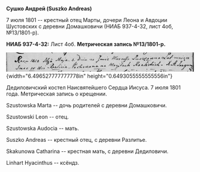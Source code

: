 **Сушко Андрей (Suszko Andreas)**

7 июля 1801 -- крестный отец Марты, дочери Леона и Авдоции Шустовских с
деревни Домашковичи (НИАБ 937-4-32, лист 4об, №13/1801-р).

**НИАБ 937-4-32:** Лист 4об. **Метрическая запись №13/1801-р.**

![](./media/49ee84ddd9d0b2ecb01f62ec680552d6a195ea60.png){width="6.496527777777778in"
height="0.6493055555555556in"}

Дедиловичский костел Наисвятейшего Сердца Иисуса. 7 июля 1801 года.
Метрическая запись о крещении.

Szustowska Marta -- дочь родителей с деревни Домашковичи.

Szustowski Leon -- отец.

Szustowska Audocia -- мать.

Suszko Andreas -- крестный отец, с деревни Разлитье.

Skakunowa Catharina -- крестная мать, с деревни Дедиловичи.

Linhart Hyacinthus -- ксёндз.
